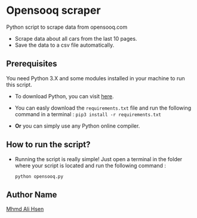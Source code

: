 # Opensooq scraper
Python script to scrape data from opensooq.com
* Scrape data about all cars from the last 10 pages.
* Save the data to a csv file automatically.

## Prerequisites
You need Python 3.X and some modules installed in your machine to run this script.
* To download Python, you can visit [here](https://www.python.org/downloads/). 
* You can easly download the `requirements.txt` file and run the following command in a terminal :
  ```pip3 install -r requirements.txt```

* **Or** you can simply use any Python online compiler.

## How to run the script?

* Running the script is really simple! Just open a terminal in the folder where your script is located and run the following command :

    ```
    python opensooq.py
    ```  

## Author Name
[Mhmd Ali Hsen](https://github.com/mhmdali102)